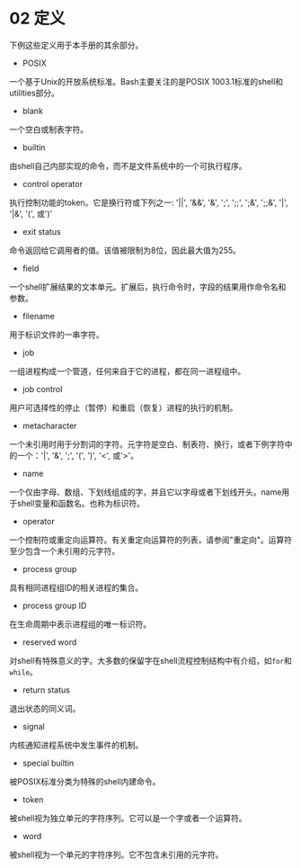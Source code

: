 02 定义
=======

下例这些定义用于本手册的其余部分。

- POSIX

一个基于Unix的开放系统标准。Bash主要关注的是POSIX 1003.1标准的shell和utilities部分。

- blank

一个空白或制表字符。

- builtin

由shell自己内部实现的命令，而不是文件系统中的一个可执行程序。

- control operator

执行控制功能的token。它是换行符或下列之一: '||', '&&', '&', ';', ';;', ';&', ';;&', '|', '|&', '(', 或')'

- exit status

命令返回给它调用者的值。该值被限制为8位，因此最大值为255。

- field

一个shell扩展结果的文本单元。扩展后，执行命令时，字段的结果用作命令名和参数。

- filename

用于标识文件的一串字符。

- job

一组进程构成一个管道，任何来自于它的进程，都在同一进程组中。

- job control

用户可选择性的停止（暂停）和重启（恢复）进程的执行的机制。

- metacharacter

一个未引用时用于分割词的字符。元字符是空白、制表符、换行，或者下例字符中的一个：'|', '&', ';', '(', ')', '<', 或'>'。

- name

一个仅由字母、数组、下划线组成的字，并且它以字母或者下划线开头。name用于shell变量和函数名。也称为标识符。

- operator

一个控制符或重定向运算符。有关重定向运算符的列表，请参阅"重定向"。运算符至少包含一个未引用的元字符。

- process group

具有相同进程组ID的相关进程的集合。

- process group ID

在生命周期中表示进程组的唯一标识符。

- reserved word

对shell有特殊意义的字。大多数的保留字在shell流程控制结构中有介绍，如`for`和`while`。

- return status

退出状态的同义词。

- signal

内核通知进程系统中发生事件的机制。

- special builtin

被POSIX标准分类为特殊的shell内建命令。

- token

被shell视为独立单元的字符序列。它可以是一个字或者一个运算符。

- word

被shell视为一个单元的字符序列。它不包含未引用的元字符。